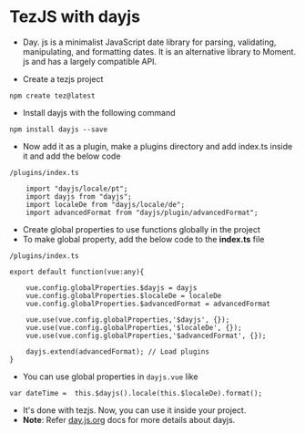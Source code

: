 # TezJS with dayjs 
- Day. js is a minimalist JavaScript date library for parsing, validating, manipulating, and formatting dates. It is an alternative library to Moment. js and has a largely compatible API.

- Create a tezjs project

```
npm create tez@latest
```

- Install dayjs with the following command

```
npm install dayjs --save
```

- Now add it as a plugin, make a plugins directory and add index.ts inside it and add the below code


```
/plugins/index.ts

    import "dayjs/locale/pt"; 
    import dayjs from "dayjs";
    import localeDe from "dayjs/locale/de";
    import advancedFormat from "dayjs/plugin/advancedFormat"; 
```

 - Create global properties to use functions globally in the project
 -  To make global property, add the below code to the **index.ts** file

```
/plugins/index.ts

export default function(vue:any){

    vue.config.globalProperties.$dayjs = dayjs
    vue.config.globalProperties.$localeDe = localeDe
    vue.config.globalProperties.$advancedFormat = advancedFormat

    vue.use(vue.config.globalProperties,'$dayjs', {});
    vue.use(vue.config.globalProperties,'$localeDe', {});
    vue.use(vue.config.globalProperties,'$advancedFormat', {});

    dayjs.extend(advancedFormat); // Load plugins 
}
```

- You can use global properties in `dayjs.vue` like

```
var dateTime =  this.$dayjs().locale(this.$localeDe).format();            
```

- It's done with tezjs. Now, you can use it inside your project.
- **Note**: Refer [day.js.org](https://day.js.org/) docs for more details about dayjs.

